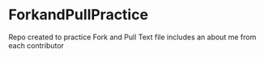 # ForkandPullPractice
Repo created to practice Fork and Pull
Text file includes an about me from each contributor
